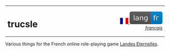 ||||
|:---|---|---:|
|<h1>trucsle</h1>|`                                           `|[<img src="flag-fr.svg" height="20"/> ![fr](lang-fr-blue.svg) *français*](README.fr.md)|

Various things for the French online role-playing game [Landes Eternelles](http://www.landes-eternelles.com/).
